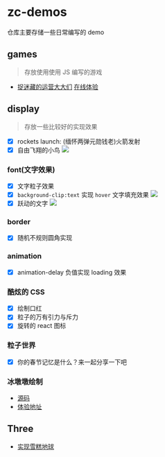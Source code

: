 # zc-demos

仓库主要存储一些日常编写的 demo

## games

> 存放使用使用 JS 编写的游戏

- [捉迷藏的运营大大们](./games/search-operator/) [在线体验](https://zcxiaobao.github.io/zc-demos/games/search-operator/index.html)

## display

> 存放一些比较好的实现效果

- [x] rockets launch: (缅怀两弹元勋钱老)火箭发射
- [x] 自由飞翔的小鸟
      ![](./images/flybird.gif)

### font(文字效果)

- [x] 文字粒子效果
- [x] `background-clip:text` 实现 `hover` 文字填充效果
      ![](./images/clip1.gif)
- [x] 跃动的文字
      ![](./images/zcxiaobao3.gif)

### border

- [x] 随机不规则圆角实现

### animation

- [x] animation-delay 负值实现 loading 效果

### 酷炫的 CSS

- [x] 绘制口红
- [x] 粒子的万有引力与斥力
- [x] 旋转的 react 图标

### 粒子世界

- [x] 你的春节记忆是什么？来一起分享一下吧

### 冰墩墩绘制

- [源码](./display/bingdwendwen/index.html)
- [体验地址](https://zcxiaobao.github.io/zc-demos/display/bingdwendwen/index.html)

## Three

- [实现雪糕地球](./display/ice-world/)
